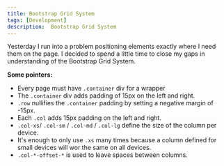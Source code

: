 ```yaml
---
title: Bootstrap Grid System
tags: [Development]
description:  Bootstrap Grid System
---
```


Yesterday I run into a problem positioning elements exactly where I need them on the page.
I decided to spend a little time to close my gaps in understanding of the Bootstrap Grid System.

**Some pointers:**

* Every page must have ```.container``` div for a wrapper
* The ```.container``` div adds padding of 15px on the left and right.
* ```.row``` nullifies the ```.container``` padding by setting a negative margin of -15px.
* Each ```.col``` adds 15px padding on the left and right.
*  ```.col-xs```/ ```.col-sm``` / ```.col-md``` / ```.col-lg``` define the size of the column per device.
* It's enough to only use ```.xs``` many times because a column defined for small devices will wor the same on all devices.
* ```.col-*-offset-*``` is used to leave spaces between columns.
